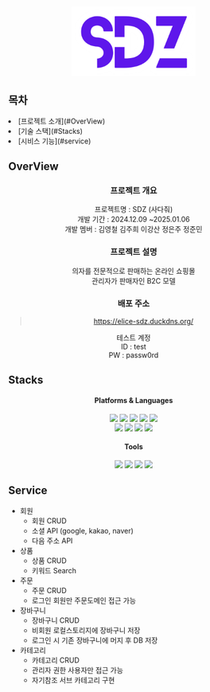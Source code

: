 <p align="center">
    <img src="./readme/logo.png" alt="사다줘로고" width="250px">
</p>

## 목차
<li>[프로젝트 소개](#OverView)</li>
<li>[기술 스택](#Stacks)</li>
<li>[시비스 기능](#service)</li>

## OverView
<div align="center">

### 프로젝트 개요
프로젝트명 : SDZ (사다줘) <br>
개발 기간 : 2024.12.09 ~2025.01.06 <br>
개발 멤버 : 김영철 김주희 이강산 정은주 정준민

### 프로젝트 설명
의자를 전문적으로 판매하는 온라인 쇼핑몰 <br>
관리자가 판매자인 B2C 모델

### 배포 주소
>https://elice-sdz.duckdns.org/ <br>

테스트 계정 <br>
ID : test <br>
PW : passw0rd
</div>

## Stacks
<div align="center">

#### Platforms & Languages
<img src="https://img.shields.io/badge/Spring-6DB33F?style=flat&logo=Spring&logoColor=white" />
<img src="https://img.shields.io/badge/SpringSecurity-6DB33F?style=flat&logo=springsecurity&logoColor=white" />
<img src="https://img.shields.io/badge/Swagger-85EA2D?style=flat&logo=swagger&logoColor=white" />
<img src="https://img.shields.io/badge/JWT-000000?style=flat&logo=jsonwebtokens&logoColor=white" />
<img src="https://img.shields.io/badge/MySQL-4479A1?style=flat&logo=mysql&logoColor=white" /> <br>

<img src="https://img.shields.io/badge/JavaScript-F7DF1E?style=flat&logo=javascript&logoColor=white" />
<img src="https://img.shields.io/badge/React-61DAFB?style=flat&logo=react&logoColor=white" />
<img src="https://img.shields.io/badge/ChakraUI-319795?style=flat&logo=chakraui&logoColor=white" />
<img src="https://img.shields.io/badge/Zustand-000000?style=flat&logo=Zustand&logoColor=white" /> <br>

#### Tools
<img src="https://img.shields.io/badge/intellij IDE-000000?style=flat&logo=intellijidea&logoColor=white" />
<img src="https://img.shields.io/badge/Nginx-009639?style=flat&logo=nginx&logoColor=white" />
<img src="https://img.shields.io/badge/GitLab-FC6D26?style=flat&logo=gitlab&logoColor=white" />
<img src="https://img.shields.io/badge/Discord-5865F2?style=flat&logo=discord&logoColor=white" />
</div>

## Service
- 회원
  - 회원 CRUD
  - 소셜 API (google, kakao, naver)
  - 다음 주소 API
- 상품
  - 상품 CRUD
  - 키워드 Search
- 주문
  - 주문 CRUD
  - 로그인 회원만 주문도메인 접근 가능
- 장바구니
  - 장바구니 CRUD
  - 비회원 로컬스토리지에 장바구니 저장
  - 로그인 시 기존 장바구니에 머지 후 DB 저장
- 카테고리
  - 카테고리 CRUD
  - 관리자 권한 사용자만 접근 가능
  - 자기참조 서브 카테고리 구현
